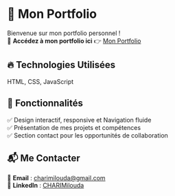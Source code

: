 # 🚀 Mon Portfolio  

Bienvenue sur mon portfolio personnel !  
🔗 **Accédez à mon portfolio ici** 👉 [Mon Portfolio](https://portfoliocharimilouda.netlify.app/)  

## 🔥 Technologies Utilisées  
 HTML, CSS, JavaScript 
 
## 📌 Fonctionnalités  
✅ Design interactif, responsive  et Navigation fluide  
✅ Présentation de mes projets et compétences  
✅ Section contact pour les opportunités de collaboration  

## 📬 Me Contacter  
📧 **Email** : [charimilouda@gmail.com](mailto:charimilouda@gmail.com@gmail.com)  
💼 **LinkedIn** : [CHARIMilouda](https://www.linkedin.com/in/milouda-chari/)  
